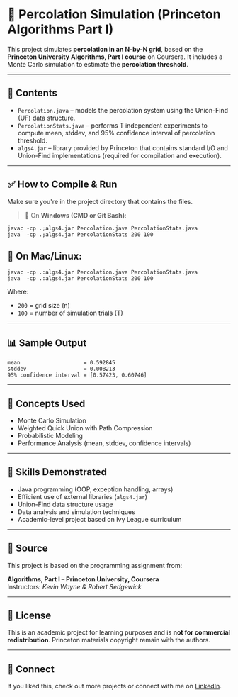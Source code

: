# 📌 Percolation Simulation (Princeton Algorithms Part I)

This project simulates **percolation in an N-by-N grid**, based on the **Princeton University Algorithms, Part I course** on Coursera. It includes a Monte Carlo simulation to estimate the **percolation threshold**.

---

## 📁 Contents

- `Percolation.java` – models the percolation system using the Union-Find (UF) data structure.
- `PercolationStats.java` – performs T independent experiments to compute mean, stddev, and 95% confidence interval of percolation threshold.
- `algs4.jar` – library provided by Princeton that contains standard I/O and Union-Find implementations (required for compilation and execution).

---

## ✅ How to Compile & Run

Make sure you're in the project directory that contains the files.

> 📍 On **Windows (CMD or Git Bash)**:
```
javac -cp .;algs4.jar Percolation.java PercolationStats.java
java  -cp .;algs4.jar PercolationStats 200 100
```

## 🐧 On Mac/Linux:

```
javac -cp .:algs4.jar Percolation.java PercolationStats.java
java  -cp .:algs4.jar PercolationStats 200 100
```

Where:

- `200` = grid size (n)  
- `100` = number of simulation trials (T)

---

## 📊 Sample Output

```
mean                    = 0.592845
stddev                  = 0.008213
95% confidence interval = [0.57423, 0.60746]
```

---

## 🧠 Concepts Used

- Monte Carlo Simulation  
- Weighted Quick Union with Path Compression  
- Probabilistic Modeling  
- Performance Analysis (mean, stddev, confidence intervals)

---

## 📌 Skills Demonstrated

- Java programming (OOP, exception handling, arrays)  
- Efficient use of external libraries (`algs4.jar`)  
- Union-Find data structure usage  
- Data analysis and simulation techniques  
- Academic-level project based on Ivy League curriculum

---

## 🏅 Source

This project is based on the programming assignment from:

**Algorithms, Part I – Princeton University, Coursera**  
Instructors: *Kevin Wayne & Robert Sedgewick*

---

## 📄 License

This is an academic project for learning purposes and is **not for commercial redistribution**. Princeton materials copyright remain with the authors.

---

## 🔗 Connect

If you liked this, check out more projects or connect with me on [LinkedIn](www.linkedin.com/in/reuben-d-costa-681b70289).


